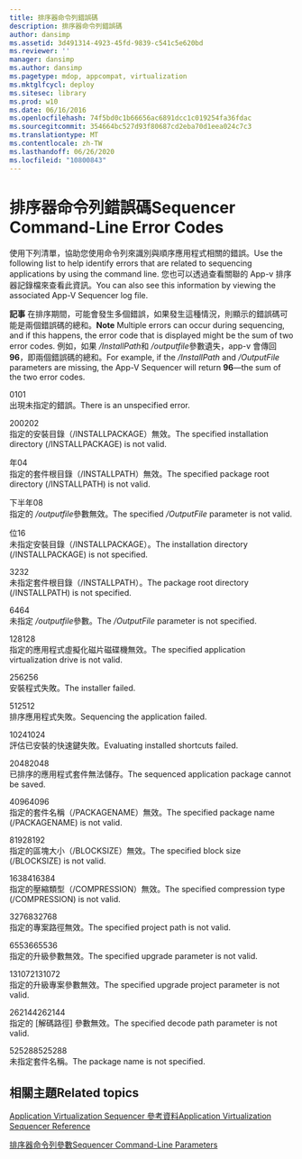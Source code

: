 ```yaml
---
title: 排序器命令列錯誤碼
description: 排序器命令列錯誤碼
author: dansimp
ms.assetid: 3d491314-4923-45fd-9839-c541c5e620bd
ms.reviewer: ''
manager: dansimp
ms.author: dansimp
ms.pagetype: mdop, appcompat, virtualization
ms.mktglfcycl: deploy
ms.sitesec: library
ms.prod: w10
ms.date: 06/16/2016
ms.openlocfilehash: 74f5bd0c1b66656ac6891dcc1c019254fa36fdac
ms.sourcegitcommit: 354664bc527d93f80687cd2eba70d1eea024c7c3
ms.translationtype: MT
ms.contentlocale: zh-TW
ms.lasthandoff: 06/26/2020
ms.locfileid: "10800843"
---
```

# <span data-ttu-id="abe48-103">排序器命令列錯誤碼</span><span class="sxs-lookup"><span data-stu-id="abe48-103">Sequencer Command-Line Error Codes</span></span>


<span data-ttu-id="abe48-104">使用下列清單，協助您使用命令列來識別與順序應用程式相關的錯誤。</span><span class="sxs-lookup"><span data-stu-id="abe48-104">Use the following list to help identify errors that are related to sequencing applications by using the command line.</span></span> <span data-ttu-id="abe48-105">您也可以透過查看關聯的 App-v 排序器記錄檔來查看此資訊。</span><span class="sxs-lookup"><span data-stu-id="abe48-105">You can also see this information by viewing the associated App-V Sequencer log file.</span></span>

<span data-ttu-id="abe48-106">**記事** 在排序期間，可能會發生多個錯誤，如果發生這種情況，則顯示的錯誤碼可能是兩個錯誤碼的總和。</span><span class="sxs-lookup"><span data-stu-id="abe48-106">**Note** Multiple errors can occur during sequencing, and if this happens, the error code that is displayed might be the sum of two error codes.</span></span> <span data-ttu-id="abe48-107">例如，如果 */InstallPath*和 */outputfile*參數遺失，app-v 會傳回**96**，即兩個錯誤碼的總和。</span><span class="sxs-lookup"><span data-stu-id="abe48-107">For example, if the */InstallPath* and */OutputFile* parameters are missing, the App-V Sequencer will return **96**—the sum of the two error codes.</span></span>

 

<a href="" id="01"></a><span data-ttu-id="abe48-108">01</span><span class="sxs-lookup"><span data-stu-id="abe48-108">01</span></span>  
<span data-ttu-id="abe48-109">出現未指定的錯誤。</span><span class="sxs-lookup"><span data-stu-id="abe48-109">There is an unspecified error.</span></span>

<a href="" id="02"></a><span data-ttu-id="abe48-110">2002</span><span class="sxs-lookup"><span data-stu-id="abe48-110">02</span></span>  
<span data-ttu-id="abe48-111">指定的安裝目錄（/INSTALLPACKAGE）無效。</span><span class="sxs-lookup"><span data-stu-id="abe48-111">The specified installation directory (/INSTALLPACKAGE) is not valid.</span></span>

<a href="" id="04"></a><span data-ttu-id="abe48-112">年</span><span class="sxs-lookup"><span data-stu-id="abe48-112">04</span></span>  
<span data-ttu-id="abe48-113">指定的套件根目錄（/INSTALLPATH）無效。</span><span class="sxs-lookup"><span data-stu-id="abe48-113">The specified package root directory (/INSTALLPATH) is not valid.</span></span>

<a href="" id="08"></a><span data-ttu-id="abe48-114">下半年</span><span class="sxs-lookup"><span data-stu-id="abe48-114">08</span></span>  
<span data-ttu-id="abe48-115">指定的 */outputfile*參數無效。</span><span class="sxs-lookup"><span data-stu-id="abe48-115">The specified */OutputFile* parameter is not valid.</span></span>

<a href="" id="16"></a><span data-ttu-id="abe48-116">位</span><span class="sxs-lookup"><span data-stu-id="abe48-116">16</span></span>  
<span data-ttu-id="abe48-117">未指定安裝目錄（/INSTALLPACKAGE）。</span><span class="sxs-lookup"><span data-stu-id="abe48-117">The installation directory (/INSTALLPACKAGE) is not specified.</span></span>

<a href="" id="32"></a><span data-ttu-id="abe48-118">32</span><span class="sxs-lookup"><span data-stu-id="abe48-118">32</span></span>  
<span data-ttu-id="abe48-119">未指定套件根目錄（/INSTALLPATH）。</span><span class="sxs-lookup"><span data-stu-id="abe48-119">The package root directory (/INSTALLPATH) is not specified.</span></span>

<a href="" id="64"></a><span data-ttu-id="abe48-120">64</span><span class="sxs-lookup"><span data-stu-id="abe48-120">64</span></span>  
<span data-ttu-id="abe48-121">未指定 */outputfile*參數。</span><span class="sxs-lookup"><span data-stu-id="abe48-121">The */OutputFile* parameter is not specified.</span></span>

<a href="" id="128"></a><span data-ttu-id="abe48-122">128</span><span class="sxs-lookup"><span data-stu-id="abe48-122">128</span></span>  
<span data-ttu-id="abe48-123">指定的應用程式虛擬化磁片磁碟機無效。</span><span class="sxs-lookup"><span data-stu-id="abe48-123">The specified application virtualization drive is not valid.</span></span>

<a href="" id="256"></a><span data-ttu-id="abe48-124">256</span><span class="sxs-lookup"><span data-stu-id="abe48-124">256</span></span>  
<span data-ttu-id="abe48-125">安裝程式失敗。</span><span class="sxs-lookup"><span data-stu-id="abe48-125">The installer failed.</span></span>

<a href="" id="512"></a><span data-ttu-id="abe48-126">512</span><span class="sxs-lookup"><span data-stu-id="abe48-126">512</span></span>  
<span data-ttu-id="abe48-127">排序應用程式失敗。</span><span class="sxs-lookup"><span data-stu-id="abe48-127">Sequencing the application failed.</span></span>

<a href="" id="1024"></a><span data-ttu-id="abe48-128">1024</span><span class="sxs-lookup"><span data-stu-id="abe48-128">1024</span></span>  
<span data-ttu-id="abe48-129">評估已安裝的快速鍵失敗。</span><span class="sxs-lookup"><span data-stu-id="abe48-129">Evaluating installed shortcuts failed.</span></span>

<a href="" id="2048"></a><span data-ttu-id="abe48-130">2048</span><span class="sxs-lookup"><span data-stu-id="abe48-130">2048</span></span>  
<span data-ttu-id="abe48-131">已排序的應用程式套件無法儲存。</span><span class="sxs-lookup"><span data-stu-id="abe48-131">The sequenced application package cannot be saved.</span></span>

<a href="" id="4096"></a><span data-ttu-id="abe48-132">4096</span><span class="sxs-lookup"><span data-stu-id="abe48-132">4096</span></span>  
<span data-ttu-id="abe48-133">指定的套件名稱（/PACKAGENAME）無效。</span><span class="sxs-lookup"><span data-stu-id="abe48-133">The specified package name (/PACKAGENAME) is not valid.</span></span>

<a href="" id="8192"></a><span data-ttu-id="abe48-134">8192</span><span class="sxs-lookup"><span data-stu-id="abe48-134">8192</span></span>  
<span data-ttu-id="abe48-135">指定的區塊大小（/BLOCKSIZE）無效。</span><span class="sxs-lookup"><span data-stu-id="abe48-135">The specified block size (/BLOCKSIZE) is not valid.</span></span>

<a href="" id="16384"></a><span data-ttu-id="abe48-136">16384</span><span class="sxs-lookup"><span data-stu-id="abe48-136">16384</span></span>  
<span data-ttu-id="abe48-137">指定的壓縮類型（/COMPRESSION）無效。</span><span class="sxs-lookup"><span data-stu-id="abe48-137">The specified compression type (/COMPRESSION) is not valid.</span></span>

<a href="" id="32768"></a><span data-ttu-id="abe48-138">32768</span><span class="sxs-lookup"><span data-stu-id="abe48-138">32768</span></span>  
<span data-ttu-id="abe48-139">指定的專案路徑無效。</span><span class="sxs-lookup"><span data-stu-id="abe48-139">The specified project path is not valid.</span></span>

<a href="" id="65536"></a><span data-ttu-id="abe48-140">65536</span><span class="sxs-lookup"><span data-stu-id="abe48-140">65536</span></span>  
<span data-ttu-id="abe48-141">指定的升級參數無效。</span><span class="sxs-lookup"><span data-stu-id="abe48-141">The specified upgrade parameter is not valid.</span></span>

<a href="" id="131072"></a><span data-ttu-id="abe48-142">131072</span><span class="sxs-lookup"><span data-stu-id="abe48-142">131072</span></span>  
<span data-ttu-id="abe48-143">指定的升級專案參數無效。</span><span class="sxs-lookup"><span data-stu-id="abe48-143">The specified upgrade project parameter is not valid.</span></span>

<a href="" id="262144"></a><span data-ttu-id="abe48-144">262144</span><span class="sxs-lookup"><span data-stu-id="abe48-144">262144</span></span>  
<span data-ttu-id="abe48-145">指定的 [解碼路徑] 參數無效。</span><span class="sxs-lookup"><span data-stu-id="abe48-145">The specified decode path parameter is not valid.</span></span>

<a href="" id="525288"></a><span data-ttu-id="abe48-146">525288</span><span class="sxs-lookup"><span data-stu-id="abe48-146">525288</span></span>  
<span data-ttu-id="abe48-147">未指定套件名稱。</span><span class="sxs-lookup"><span data-stu-id="abe48-147">The package name is not specified.</span></span>

## <span data-ttu-id="abe48-148">相關主題</span><span class="sxs-lookup"><span data-stu-id="abe48-148">Related topics</span></span>


[<span data-ttu-id="abe48-149">Application Virtualization Sequencer 參考資料</span><span class="sxs-lookup"><span data-stu-id="abe48-149">Application Virtualization Sequencer Reference</span></span>](application-virtualization-sequencer-reference.md)

[<span data-ttu-id="abe48-150">排序器命令列參數</span><span class="sxs-lookup"><span data-stu-id="abe48-150">Sequencer Command-Line Parameters</span></span>](sequencer-command-line-parameters.md)

 

 





